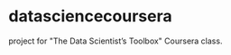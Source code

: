 datasciencecoursera
===================

project for "The Data Scientist’s Toolbox" Coursera class.
